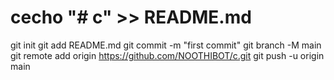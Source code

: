 # cecho "# c" >> README.md
git init
git add README.md
git commit -m "first commit"
git branch -M main
git remote add origin https://github.com/NOOTHIBOT/c.git
git push -u origin main
